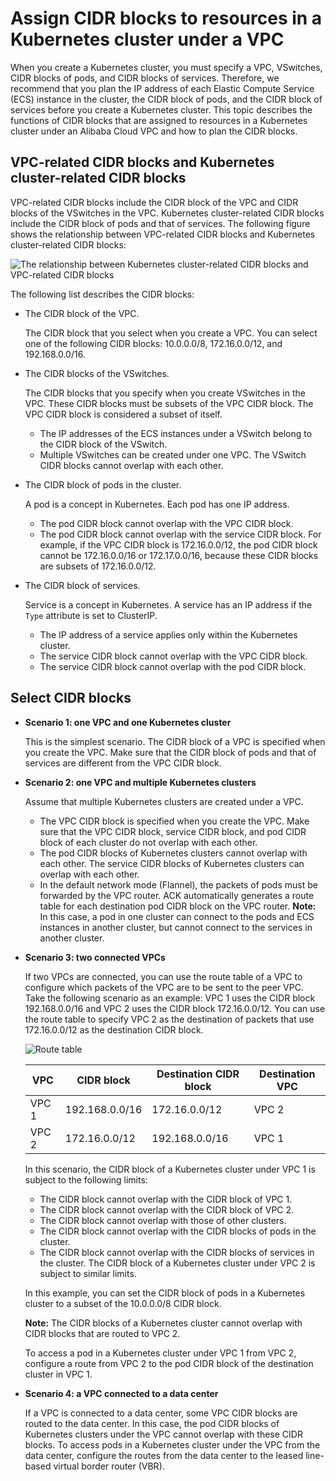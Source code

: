 # Assign CIDR blocks to resources in a Kubernetes cluster under a VPC

When you create a Kubernetes cluster, you must specify a VPC, VSwitches, CIDR blocks of pods, and CIDR blocks of services. Therefore, we recommend that you plan the IP address of each Elastic Compute Service \(ECS\) instance in the cluster, the CIDR block of pods, and the CIDR block of services before you create a Kubernetes cluster. This topic describes the functions of CIDR blocks that are assigned to resources in a Kubernetes cluster under an Alibaba Cloud VPC and how to plan the CIDR blocks.

## VPC-related CIDR blocks and Kubernetes cluster-related CIDR blocks

VPC-related CIDR blocks include the CIDR block of the VPC and CIDR blocks of the VSwitches in the VPC. Kubernetes cluster-related CIDR blocks include the CIDR block of pods and that of services. The following figure shows the relationship between VPC-related CIDR blocks and Kubernetes cluster-related CIDR blocks:

![The relationship between Kubernetes cluster-related CIDR blocks and VPC-related CIDR blocks](https://static-aliyun-doc.oss-accelerate.aliyuncs.com/assets/img/en-US/4635359951/p8764.png)

The following list describes the CIDR blocks:

-   The CIDR block of the VPC.

    The CIDR block that you select when you create a VPC. You can select one of the following CIDR blocks: 10.0.0.0/8, 172.16.0.0/12, and 192.168.0.0/16.

-   The CIDR blocks of the VSwitches.

    The CIDR blocks that you specify when you create VSwitches in the VPC. These CIDR blocks must be subsets of the VPC CIDR block. The VPC CIDR block is considered a subset of itself.

    -   The IP addresses of the ECS instances under a VSwitch belong to the CIDR block of the VSwitch.
    -   Multiple VSwitches can be created under one VPC. The VSwitch CIDR blocks cannot overlap with each other.
-   The CIDR block of pods in the cluster.

    A pod is a concept in Kubernetes. Each pod has one IP address.

    -   The pod CIDR block cannot overlap with the VPC CIDR block.
    -   The pod CIDR block cannot overlap with the service CIDR block.
    For example, if the VPC CIDR block is 172.16.0.0/12, the pod CIDR block cannot be 172.16.0.0/16 or 172.17.0.0/16, because these CIDR blocks are subsets of 172.16.0.0/12.

-   The CIDR block of services.

    Service is a concept in Kubernetes. A service has an IP address if the `Type` attribute is set to ClusterIP.

    -   The IP address of a service applies only within the Kubernetes cluster.
    -   The service CIDR block cannot overlap with the VPC CIDR block.
    -   The service CIDR block cannot overlap with the pod CIDR block.

## Select CIDR blocks

-   **Scenario 1: one VPC and one Kubernetes cluster**

    This is the simplest scenario. The CIDR block of a VPC is specified when you create the VPC. Make sure that the CIDR block of pods and that of services are different from the VPC CIDR block.

-   **Scenario 2: one VPC and multiple Kubernetes clusters**

    Assume that multiple Kubernetes clusters are created under a VPC.

    -   The VPC CIDR block is specified when you create the VPC. Make sure that the VPC CIDR block, service CIDR block, and pod CIDR block of each cluster do not overlap with each other.
    -   The pod CIDR blocks of Kubernetes clusters cannot overlap with each other. The service CIDR blocks of Kubernetes clusters can overlap with each other.
    -   In the default network mode \(Flannel\), the packets of pods must be forwarded by the VPC router. ACK automatically generates a route table for each destination pod CIDR block on the VPC router.
    **Note:** In this case, a pod in one cluster can connect to the pods and ECS instances in another cluster, but cannot connect to the services in another cluster.

-   **Scenario 3: two connected VPCs**

    If two VPCs are connected, you can use the route table of a VPC to configure which packets of the VPC are to be sent to the peer VPC. Take the following scenario as an example: VPC 1 uses the CIDR block 192.168.0.0/16 and VPC 2 uses the CIDR block 172.16.0.0/12. You can use the route table to specify VPC 2 as the destination of packets that use 172.16.0.0/12 as the destination CIDR block.

    ![Route table](https://static-aliyun-doc.oss-accelerate.aliyuncs.com/assets/img/en-US/4635359951/p8765.png)

    |VPC|CIDR block|Destination CIDR block|Destination VPC|
    |---|----------|----------------------|---------------|
    |VPC 1|192.168.0.0/16|172.16.0.0/12|VPC 2|
    |VPC 2|172.16.0.0/12|192.168.0.0/16|VPC 1|

    In this scenario, the CIDR block of a Kubernetes cluster under VPC 1 is subject to the following limits:

    -   The CIDR block cannot overlap with the CIDR block of VPC 1.
    -   The CIDR block cannot overlap with the CIDR block of VPC 2.
    -   The CIDR block cannot overlap with those of other clusters.
    -   The CIDR block cannot overlap with the CIDR blocks of pods in the cluster.
    -   The CIDR block cannot overlap with the CIDR blocks of services in the cluster.
    The CIDR block of a Kubernetes cluster under VPC 2 is subject to similar limits.

    In this example, you can set the CIDR block of pods in a Kubernetes cluster to a subset of the 10.0.0.0/8 CIDR block.

    **Note:** The CIDR blocks of a Kubernetes cluster cannot overlap with CIDR blocks that are routed to VPC 2.

    To access a pod in a Kubernetes cluster under VPC 1 from VPC 2, configure a route from VPC 2 to the pod CIDR block of the destination cluster in VPC 1.

-   **Scenario 4: a VPC connected to a data center**

    If a VPC is connected to a data center, some VPC CIDR blocks are routed to the data center. In this case, the pod CIDR blocks of Kubernetes clusters under the VPC cannot overlap with these CIDR blocks. To access pods in a Kubernetes cluster under the VPC from the data center, configure the routes from the data center to the leased line-based virtual border router \(VBR\).


